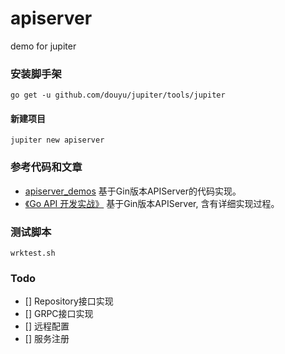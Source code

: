 # apiserver
demo for jupiter

### 安装脚手架
```
go get -u github.com/douyu/jupiter/tools/jupiter
```

#### 新建项目
```
jupiter new apiserver
```

### 参考代码和文章
+ [apiserver_demos](https://github.com/feixiao/apiserver_demos)  基于Gin版本APIServer的代码实现。
+ [《Go API 开发实战》](https://cloud.tencent.com/developer/article/1427578) 基于Gin版本APIServer, 含有详细实现过程。


### 测试脚本
```shell
wrktest.sh
```

### Todo
+ [] Repository接口实现
+ [] GRPC接口实现
+ [] 远程配置
+ [] 服务注册
